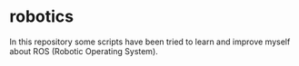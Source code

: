 # robotics
In this repository some scripts have been tried to learn and improve myself about ROS (Robotic Operating System).

